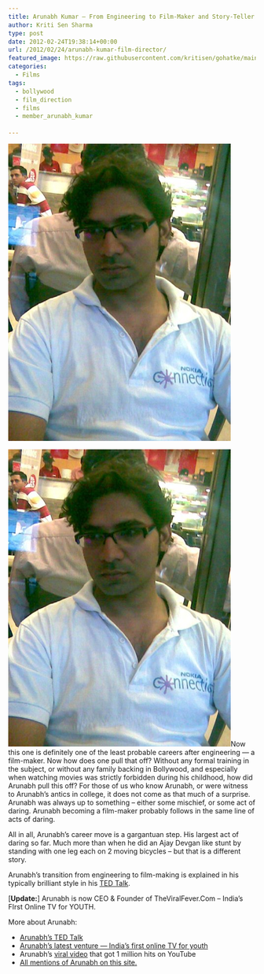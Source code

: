 ```yaml
---
title: Arunabh Kumar – From Engineering to Film-Maker and Story-Teller
author: Kriti Sen Sharma
type: post
date: 2012-02-24T19:38:14+00:00
url: /2012/02/24/arunabh-kumar-film-director/
featured_image: https://raw.githubusercontent.com/kritisen/gohatke/main/content/images/2011/11/arunabh-e1330189055800.jpg
categories:
  - Films
tags:
  - bollywood
  - film_direction
  - films
  - member_arunabh_kumar

---
```

![Arunabh](https://raw.githubusercontent.com/kritisen/gohatke/main/content/images/2011/11/arunabh.jpg)

![Arunabh](https://raw.githubusercontent.com/kritisen/gohatke/main/content/images/2011/11/arunabh.jpg)Now this one is definitely one of the least probable careers after engineering &#8212; a film-maker. Now how does one pull that off? Without any formal training in the subject, or without any family backing in Bollywood, and especially when watching movies was strictly forbidden during his childhood, how did Arunabh pull this off? For those of us who know Arunabh, or were witness to Arunabh&#8217;s antics in college, it does not come as that much of a surprise. Arunabh was always up to something &#8211; either some mischief, or some act of daring. Arunabh becoming a film-maker probably follows in the same line of acts of daring.

All in all, Arunabh&#8217;s career move is a gargantuan step. His largest act of daring so far. Much more than when he did an Ajay Devgan like stunt by standing with one leg each on 2 moving bicycles &#8211; but that is a different story.

Arunabh&#8217;s transition from engineering to film-making is explained in his typically brilliant style in his [TED Talk][1].

[**Update:**] Arunabh is now CEO & Founder of TheViralFever.Com &#8211; India&#8217;s FIrst Online TV for YOUTH.

More about Arunabh:

  * <a href="http://kritisen.github.io/gohatke/2011/08/15/3-by-3-principle/" title="The 3-by-3 Principle of Maximizing Your Career Potential" target="_blank">Arunabh&#8217;s TED Talk</a>
  * <a href="http://theviralfever.com/" title="Arunabh's latest venture" target="_blank">Arunabh&#8217;s latest venture &#8212; India&#8217;s first online TV for youth</a>
  * Arunabh&#8217;s <a href="http://www.youtube.com/watch?v=8sgYXNwNLXg&#038;context=C35ff0c0ADOEgsToPDskKzIipOpoDkXAOdN3PrvbN-" target="_blank">viral video</a> that got 1 million hits on YouTube
  * [All mentions of Arunabh on this site.][2]

 [1]: http://kritisen.github.io/gohatke/2011/08/15/3-by-3-principle/ "The 3-by-3 Principle of Maximizing Your Career Potential"
 [2]: http://kritisen.github.io/gohatke/tag/member_arunabh_kumar
